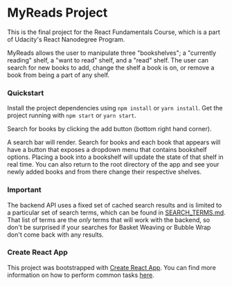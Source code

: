 # MyReads Project
This is the final project for the React Fundamentals Course, which is a part of Udacity's React Nanodegree Program.

MyReads allows the user to manipulate three "bookshelves"; a "currently reading" shelf, a "want to read" shelf, and a "read" shelf. The user can search for new books to add, change the shelf a book is on, or remove a book from being a part of any shelf.

### Quickstart
Install the project dependencies using `npm install` or `yarn install`.
Get the project running with `npm start` or `yarn start`.

Search for books by clicking the add button (bottom right hand corner).

A search bar will render. Search for books and each book that appears will have a button that exposes a dropdown menu that contains bookshelf options. Placing a book into a bookshelf will update the state of that shelf in real time. You can also return to the root directory of the app and see your newly added books and from there change their respective shelves.

### Important
The backend API uses a fixed set of cached search results and is limited to a particular set of search terms, which can be found in [SEARCH_TERMS.md](SEARCH_TERMS.md). That list of terms are the _only_ terms that will work with the backend, so don't be surprised if your searches for Basket Weaving or Bubble Wrap don't come back with any results.

### Create React App

This project was bootstrapped with [Create React App](https://github.com/facebookincubator/create-react-app). You can find more information on how to perform common tasks [here](https://github.com/facebookincubator/create-react-app/blob/master/packages/react-scripts/template/README.md).